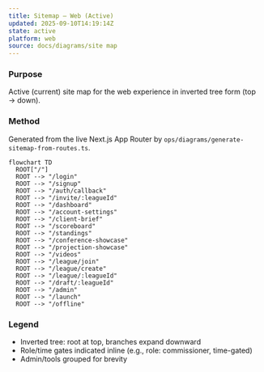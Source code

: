 ```yaml
---
title: Sitemap — Web (Active)
updated: 2025-09-10T14:19:14Z
state: active
platform: web
source: docs/diagrams/site map
---
```


### Purpose

Active (current) site map for the web experience in inverted tree form (top → down).

### Method

Generated from the live Next.js App Router by `ops/diagrams/generate-sitemap-from-routes.ts`.

```mermaid
flowchart TD
  ROOT["/"]
  ROOT --> "/login"
  ROOT --> "/signup"
  ROOT --> "/auth/callback"
  ROOT --> "/invite/:leagueId"
  ROOT --> "/dashboard"
  ROOT --> "/account-settings"
  ROOT --> "/client-brief"
  ROOT --> "/scoreboard"
  ROOT --> "/standings"
  ROOT --> "/conference-showcase"
  ROOT --> "/projection-showcase"
  ROOT --> "/videos"
  ROOT --> "/league/join"
  ROOT --> "/league/create"
  ROOT --> "/league/:leagueId"
  ROOT --> "/draft/:leagueId"
  ROOT --> "/admin"
  ROOT --> "/launch"
  ROOT --> "/offline"
```

### Legend

- Inverted tree: root at top, branches expand downward
- Role/time gates indicated inline (e.g., role: commissioner, time-gated)
- Admin/tools grouped for brevity
